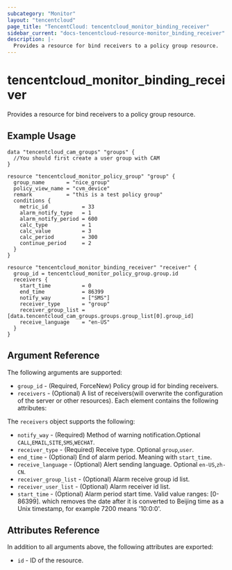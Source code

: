 ```yaml
---
subcategory: "Monitor"
layout: "tencentcloud"
page_title: "TencentCloud: tencentcloud_monitor_binding_receiver"
sidebar_current: "docs-tencentcloud-resource-monitor_binding_receiver"
description: |-
  Provides a resource for bind receivers to a policy group resource.
---
```


# tencentcloud_monitor_binding_receiver

Provides a resource for bind receivers to a policy group resource.

## Example Usage

```hcl
data "tencentcloud_cam_groups" "groups" {
  //You should first create a user group with CAM
}

resource "tencentcloud_monitor_policy_group" "group" {
  group_name       = "nice_group"
  policy_view_name = "cvm_device"
  remark           = "this is a test policy group"
  conditions {
    metric_id           = 33
    alarm_notify_type   = 1
    alarm_notify_period = 600
    calc_type           = 1
    calc_value          = 3
    calc_period         = 300
    continue_period     = 2
  }
}

resource "tencentcloud_monitor_binding_receiver" "receiver" {
  group_id = tencentcloud_monitor_policy_group.group.id
  receivers {
    start_time          = 0
    end_time            = 86399
    notify_way          = ["SMS"]
    receiver_type       = "group"
    receiver_group_list = [data.tencentcloud_cam_groups.groups.group_list[0].group_id]
    receive_language    = "en-US"
  }
}
```

## Argument Reference

The following arguments are supported:

* `group_id` - (Required, ForceNew) Policy group id for binding receivers.
* `receivers` - (Optional) A list of receivers(will overwrite the configuration of the server or other resources). Each element contains the following attributes:

The `receivers` object supports the following:

* `notify_way` - (Required) Method of warning notification.Optional `CALL`,`EMAIL`,`SITE`,`SMS`,`WECHAT`.
* `receiver_type` - (Required) Receive type. Optional `group`,`user`.
* `end_time` - (Optional) End of alarm period. Meaning with `start_time`.
* `receive_language` - (Optional) Alert sending language. Optional `en-US`,`zh-CN`.
* `receiver_group_list` - (Optional) Alarm receive group id list.
* `receiver_user_list` - (Optional) Alarm receiver id list.
* `start_time` - (Optional) Alarm period start time. Valid value ranges: [0-86399]. which removes the date after it is converted to Beijing time as a Unix timestamp, for example 7200 means '10:0:0'.

## Attributes Reference

In addition to all arguments above, the following attributes are exported:

* `id` - ID of the resource.




